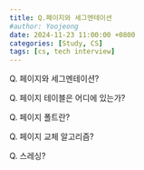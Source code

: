 ```yaml
---
title: Q.페이지와 세그멘테이션
#author: Yoojeong
date: 2024-11-23 11:00:00 +0800
categories: [Study, CS]
tags: [cs, tech interview]
---
```



Q. 페이지와 세그멘테이션?  

Q. 페이지 테이블은 어디에 있는가?  

Q. 페이지 폴트란?  

Q. 페이지 교체 알고리즘?  

Q. 스레싱?  
